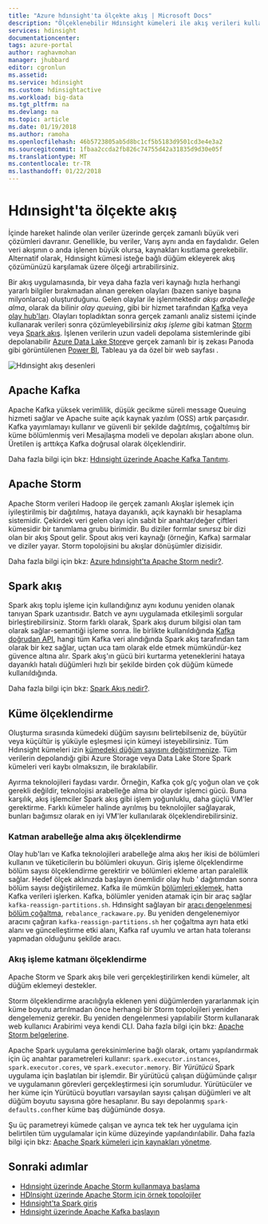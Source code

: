 ```yaml
---
title: "Azure hdınsight'ta ölçekte akış | Microsoft Docs"
description: "Ölçeklenebilir Hdınsight kümeleri ile akış verileri kullanma"
services: hdinsight
documentationcenter: 
tags: azure-portal
author: raghavmohan
manager: jhubbard
editor: cgronlun
ms.assetid: 
ms.service: hdinsight
ms.custom: hdinsightactive
ms.workload: big-data
ms.tgt_pltfrm: na
ms.devlang: na
ms.topic: article
ms.date: 01/19/2018
ms.author: ramoha
ms.openlocfilehash: 46b5723805ab5d8bc1cf5b5183d9501cd3e4e3a2
ms.sourcegitcommit: 1fbaa2ccda2fb826c74755d42a31835d9d30e05f
ms.translationtype: MT
ms.contentlocale: tr-TR
ms.lasthandoff: 01/22/2018
---
```

# <a name="streaming-at-scale-in-hdinsight"></a>Hdınsight'ta ölçekte akış

İçinde hareket halinde olan veriler üzerinde gerçek zamanlı büyük veri çözümleri davranır. Genellikle, bu veriler, Varış aynı anda en faydalıdır. Gelen veri akışının o anda işlenen büyük olursa, kaynakları kısıtlama gerekebilir. Alternatif olarak, Hdınsight kümesi isteğe bağlı düğüm ekleyerek akış çözümünüzü karşılamak üzere ölçeği artırabilirsiniz.

Bir akış uygulamasında, bir veya daha fazla veri kaynağı hızla herhangi yararlı bilgiler bırakmadan alınan gereken olayları (bazen saniye başına milyonlarca) oluşturduğunu. Gelen olaylar ile işlenmektedir *akışı arabelleğe alma*, olarak da bilinir *olay queuing*, gibi bir hizmet tarafından [Kafka](kafka/apache-kafka-introduction.md) veya [olay hub'ları](https://azure.microsoft.com/services/event-hubs/). Olayları topladıktan sonra gerçek zamanlı analiz sistemi içinde kullanarak verileri sonra çözümleyebilirsiniz *akış işleme* gibi katman [Storm](storm/apache-storm-overview.md) veya [Spark akış](spark/apache-spark-streaming-overview.md). İşlenen verilerin uzun vadeli depolama sistemlerinde gibi depolanabilir [Azure Data Lake Store](https://azure.microsoft.com/services/data-lake-store/)ve gerçek zamanlı bir iş zekası Panoda gibi görüntülenen [Power BI](https://powerbi.microsoft.com), Tableau ya da özel bir web sayfası .

![Hdınsight akış desenleri](./media/hdinsight-streaming-at-scale-overview/HDInsight-streaming-patterns.png)

## <a name="apache-kafka"></a>Apache Kafka

Apache Kafka yüksek verimlilik, düşük gecikme süreli message Queuing hizmeti sağlar ve Apache suite açık kaynak yazılım (OSS) artık parçasıdır. Kafka yayımlamayı kullanır ve güvenli bir şekilde dağıtılmış, çoğaltılmış bir küme bölümlenmiş veri Mesajlaşma modeli ve depoları akışları abone olun. Üretilen iş arttıkça Kafka doğrusal olarak ölçeklendirir.

Daha fazla bilgi için bkz: [Hdınsight üzerinde Apache Kafka Tanıtımı](kafka/apache-kafka-introduction.md).

## <a name="apache-storm"></a>Apache Storm

Apache Storm verileri Hadoop ile gerçek zamanlı Akışlar işlemek için iyileştirilmiş bir dağıtılmış, hataya dayanıklı, açık kaynaklı bir hesaplama sistemidir. Çekirdek veri gelen olayı için sabit bir anahtar/değer çiftleri kümesidir bir tanımlama grubu birimidir. Bu diziler formlar sınırsız bir dizi olan bir akış Spout gelir. Spout akış veri kaynağı (örneğin, Kafka) sarmalar ve diziler yayar. Storm topolojisini bu akışlar dönüşümler dizisidir.

Daha fazla bilgi için bkz: [Azure hdınsight'ta Apache Storm nedir?](storm/apache-storm-overview.md).

## <a name="spark-streaming"></a>Spark akış

Spark akış toplu işleme için kullandığınız aynı kodunu yeniden olanak tanıyan Spark uzantısıdır. Batch ve aynı uygulamada etkileşimli sorgular birleştirebilirsiniz. Storm farklı olarak, Spark akış durum bilgisi olan tam olarak sağlar-semantiği işleme sonra. İle birlikte kullanıldığında [Kafka doğrudan API](http://spark.apache.org/docs/latest/streaming-kafka-integration.html), hangi tüm Kafka veri alındığında Spark akış tarafından tam olarak bir kez sağlar, uçtan uca tam olarak elde etmek mümkündür-kez güvence altına alır. Spark akış'ın gücü biri kurtarma yeteneklerini hataya dayanıklı hatalı düğümleri hızlı bir şekilde birden çok düğüm kümede kullanıldığında.

Daha fazla bilgi için bkz: [Spark Akış nedir?](hdinsight-spark-streaming-overview.md).

## <a name="scaling-a-cluster"></a>Küme ölçeklendirme

Oluşturma sırasında kümedeki düğüm sayısını belirtebilseniz de, büyütür veya küçültür iş yüküyle eşleşmesi için kümeyi isteyebilirsiniz. Tüm Hdınsight kümeleri izin [kümedeki düğüm sayısını değiştirmenize](hdinsight-administer-use-management-portal.md#scale-clusters). Tüm verilerin depolandığı gibi Azure Storage veya Data Lake Store Spark kümeleri veri kaybı olmaksızın, ile bırakılabilir.

Ayırma teknolojileri faydası vardır. Örneğin, Kafka çok g/ç yoğun olan ve çok gerekli değildir, teknolojisi arabelleğe alma bir olaydır işlemci gücü. Buna karşılık, akış işlemciler Spark akış gibi işlem yoğunluklu, daha güçlü VM'ler gerektirme. Farklı kümeler halinde ayrılmış bu teknolojiler sağlayarak, bunları bağımsız olarak en iyi VM'ler kullanılarak ölçeklendirebilirsiniz.

### <a name="scale-the-stream-buffering-layer"></a>Katman arabelleğe alma akış ölçeklendirme

Olay hub'ları ve Kafka teknolojileri arabelleğe alma akış her ikisi de bölümleri kullanın ve tüketicilerin bu bölümleri okuyun. Giriş işleme ölçeklendirme bölüm sayısı ölçeklendirme gerektirir ve bölümleri ekleme artan paralellik sağlar. Hedef ölçek aklınızda başlayın önemlidir olay hub ' dağıtımdan sonra bölüm sayısı değiştirilemez. Kafka ile mümkün [bölümleri eklemek](https://kafka.apache.org/documentation.html#basic_ops_cluster_expansion), hatta Kafka verileri işlerken. Kafka, bölümler yeniden atamak için bir araç sağlar `kafka-reassign-partitions.sh`. Hdınsight sağlayan bir [aracı dengelenmesi bölüm çoğaltma](https://github.com/hdinsight/hdinsight-kafka-tools), `rebalance_rackaware.py`. Bu yeniden dengelenemiyor aracını çağıran `kafka-reassign-partitions.sh` her çoğaltma ayrı hata etki alanı ve güncelleştirme etki alanı, Kafka raf uyumlu ve artan hata toleransı yapmadan olduğunu şekilde aracı.

### <a name="scale-the-stream-processing-layer"></a>Akış işleme katmanı ölçeklendirme

Apache Storm ve Spark akış bile veri gerçekleştirilirken kendi kümeler, alt düğüm eklemeyi destekler.

Storm ölçeklendirme aracılığıyla eklenen yeni düğümlerden yararlanmak için küme boyutu artırılmadan önce herhangi bir Storm topolojileri yeniden dengelemeniz gerekir. Bu yeniden dengelenmesi yapılabilir Storm kullanarak web kullanıcı Arabirimi veya kendi CLI. Daha fazla bilgi için bkz: [Apache Storm belgelerine](http://storm.apache.org/documentation/Understanding-the-parallelism-of-a-Storm-topology.html).

Apache Spark uygulama gereksinimlerine bağlı olarak, ortamı yapılandırmak için üç anahtar parametreleri kullanır: `spark.executor.instances`, `spark.executor.cores`, ve `spark.executor.memory`. Bir *Yürütücü* Spark uygulama için başlatılan bir işlemdir. Bir yürütücü çalışan düğümünde çalışır ve uygulamanın görevleri gerçekleştirmesi için sorumludur. Yürütücüler ve her küme için Yürütücü boyutları varsayılan sayısı çalışan düğümleri ve alt düğüm boyutu sayısına göre hesaplanır. Bu sayı depolanmış `spark-defaults.conf`her küme baş düğümünde dosya.

Şu üç parametreyi kümede çalışan ve ayrıca tek tek her uygulama için belirtilen tüm uygulamalar için küme düzeyinde yapılandırılabilir. Daha fazla bilgi için bkz: [Apache Spark kümeleri için kaynakları yönetme](spark/apache-spark-resource-manager.md).

## <a name="next-steps"></a>Sonraki adımlar

* [Hdınsight üzerinde Apache Storm kullanmaya başlama](storm/apache-storm-tutorial-get-started-linux.md)
* [HDInsight üzerinde Apache Storm için örnek topolojiler](storm/apache-storm-example-topology.md)
* [Hdınsight'ta Spark giriş](spark/apache-spark-overview.md)
* [Hdınsight üzerinde Apache Kafka başlayın](kafka/apache-kafka-get-started.md)
